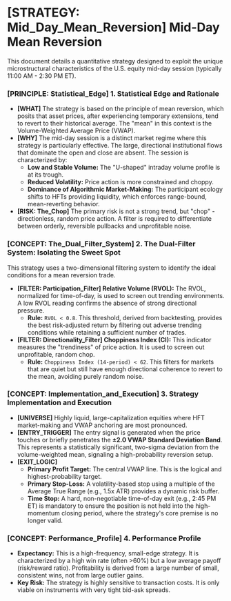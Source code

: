 # [STRATEGY: Mid_Day_Mean_Reversion] Mid-Day Mean Reversion

This document details a quantitative strategy designed to exploit the unique microstructural characteristics of the U.S. equity mid-day session (typically 11:00 AM - 2:30 PM ET).

### [PRINCIPLE: Statistical_Edge] 1. Statistical Edge and Rationale

- **[WHAT]** The strategy is based on the principle of mean reversion, which posits that asset prices, after experiencing temporary extensions, tend to revert to their historical average. The "mean" in this context is the Volume-Weighted Average Price (VWAP).
- **[WHY]** The mid-day session is a distinct market regime where this strategy is particularly effective. The large, directional institutional flows that dominate the open and close are absent. The session is characterized by:
    - **Low and Stable Volume:** The "U-shaped" intraday volume profile is at its trough.
    - **Reduced Volatility:** Price action is more constrained and choppy.
    - **Dominance of Algorithmic Market-Making:** The participant ecology shifts to HFTs providing liquidity, which enforces range-bound, mean-reverting behavior.
- **[RISK: The_Chop]** The primary risk is not a strong trend, but "chop" - directionless, random price action. A filter is required to differentiate between orderly, reversible pullbacks and unprofitable noise.

### [CONCEPT: The_Dual_Filter_System] 2. The Dual-Filter System: Isolating the Sweet Spot

This strategy uses a two-dimensional filtering system to identify the ideal conditions for a mean reversion trade.

- **[FILTER: Participation_Filter] Relative Volume (RVOL):** The RVOL, normalized for time-of-day, is used to screen out trending environments. A low RVOL reading confirms the absence of strong directional pressure.
    - **Rule:** `RVOL < 0.8`. This threshold, derived from backtesting, provides the best risk-adjusted return by filtering out adverse trending conditions while retaining a sufficient number of trades.
- **[FILTER: Directionality_Filter] Choppiness Index (CI):** This indicator measures the "trendiness" of price action. It is used to screen out unprofitable, random chop.
    - **Rule:** `Choppiness Index (14-period) < 62`. This filters for markets that are quiet but still have enough directional coherence to revert to the mean, avoiding purely random noise.

### [CONCEPT: Implementation_and_Execution] 3. Strategy Implementation and Execution

- **[UNIVERSE]** Highly liquid, large-capitalization equities where HFT market-making and VWAP anchoring are most pronounced.
- **[ENTRY_TRIGGER]** The entry signal is generated when the price touches or briefly penetrates the **±2.0 VWAP Standard Deviation Band**. This represents a statistically significant, two-sigma deviation from the volume-weighted mean, signaling a high-probability reversion setup.
- **[EXIT_LOGIC]**
    - **Primary Profit Target:** The central VWAP line. This is the logical and highest-probability target.
    - **Primary Stop-Loss:** A volatility-based stop using a multiple of the Average True Range (e.g., 1.5x ATR) provides a dynamic risk buffer.
    - **Time Stop:** A hard, non-negotiable time-of-day exit (e.g., 2:45 PM ET) is mandatory to ensure the position is not held into the high-momentum closing period, where the strategy's core premise is no longer valid.

### [CONCEPT: Performance_Profile] 4. Performance Profile

- **Expectancy:** This is a high-frequency, small-edge strategy. It is characterized by a high win rate (often >60%) but a low average payoff (risk/reward ratio). Profitability is derived from a large number of small, consistent wins, not from large outlier gains.
- **Key Risk:** The strategy is highly sensitive to transaction costs. It is only viable on instruments with very tight bid-ask spreads.